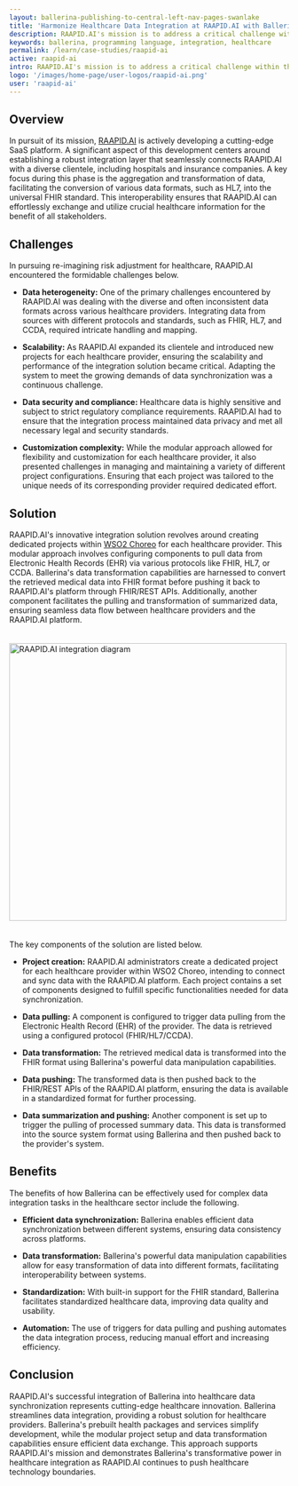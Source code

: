 ```yaml
---
layout: ballerina-publishing-to-central-left-nav-pages-swanlake
title: 'Harmonize Healthcare Data Integration at RAAPID.AI with Ballerina'
description: RAAPID.AI's mission is to address a critical challenge within the healthcare, insurance, and technology sectors. They aim to revolutionize risk adjustment by empowering the healthcare ecosystem with comprehensive solutions and HCC coding services. This transformation enables healthcare providers to secure rightful reimbursements for patient care, all while upholding the highest standards of healthcare quality.
keywords: ballerina, programming language, integration, healthcare
permalink: /learn/case-studies/raapid-ai
active: raapid-ai
intro: RAAPID.AI's mission is to address a critical challenge within the healthcare, insurance, and technology sectors. They aim to revolutionize risk adjustment by empowering the healthcare ecosystem with comprehensive solutions and HCC coding services. This transformation enables healthcare providers to secure rightful reimbursements for patient care, all while upholding the highest standards of healthcare quality.
logo: '/images/home-page/user-logos/raapid-ai.png'
user: 'raapid-ai'
---
```


## Overview

In pursuit of its mission, [RAAPID.AI](https://www.raapid.ai/) is actively developing a cutting-edge SaaS platform. A significant aspect of this development centers around establishing a robust integration layer that seamlessly connects RAAPID.AI with a diverse clientele, including hospitals and insurance companies. A key focus during this phase is the aggregation and transformation of data, facilitating the conversion of various data formats, such as HL7, into the universal FHIR standard. This interoperability ensures that RAAPID.AI can effortlessly exchange and utilize crucial healthcare information for the benefit of all stakeholders.


## Challenges

In pursuing re-imagining risk adjustment for healthcare, RAAPID.AI encountered the formidable challenges below. 

- **Data heterogeneity:** One of the primary challenges encountered by RAAPID.AI was dealing with the diverse and often inconsistent data formats across various healthcare providers. Integrating data from sources with different protocols and standards, such as FHIR, HL7, and CCDA, required intricate handling and mapping.

- **Scalability:** As RAAPID.AI expanded its clientele and introduced new projects for each healthcare provider, ensuring the scalability and performance of the integration solution became critical. Adapting the system to meet the growing demands of data synchronization was a continuous challenge.

- **Data security and compliance:** Healthcare data is highly sensitive and subject to strict regulatory compliance requirements. RAAPID.AI had to ensure that the integration process maintained data privacy and met all necessary legal and security standards.

- **Customization complexity:** While the modular approach allowed for flexibility and customization for each healthcare provider, it also presented challenges in managing and maintaining a variety of different project configurations. Ensuring that each project was tailored to the unique needs of its corresponding provider required dedicated effort.

## Solution

RAAPID.AI's innovative integration solution revolves around creating dedicated projects within [WSO2 Choreo](https://wso2.com/choreo/) for each healthcare provider. This modular approach involves configuring components to pull data from Electronic Health Records (EHR) via various protocols like FHIR, HL7, or CCDA. Ballerina's data transformation capabilities are harnessed to convert the retrieved medical data into FHIR format before pushing it back to RAAPID.AI's platform through FHIR/REST APIs. Additionally, another component facilitates the pulling and transformation of summarized data, ensuring seamless data flow between healthcare providers and the RAAPID.AI platform.

<img src="/images/case-studies/raapidai-integration-diagram.png" alt="RAAPID.AI integration diagram" width="600" height="500" style='width:auto !important; padding-top:20px; padding-bottom:20px;'>

The key components of the solution are listed below.

- **Project creation:** RAAPID.AI administrators create a dedicated project for each healthcare provider within WSO2 Choreo, intending to connect and sync data with the RAAPID.AI platform. Each project contains a set of components designed to fulfill specific functionalities needed for data synchronization.

- **Data pulling:** A component is configured to trigger data pulling from the Electronic Health Record (EHR) of the provider. The data is retrieved using a configured protocol (FHIR/HL7/CCDA).

- **Data transformation:** The retrieved medical data is transformed into the FHIR format using Ballerina's powerful data manipulation capabilities.

- **Data pushing:** The transformed data is then pushed back to the FHIR/REST APIs of the RAAPID.AI platform, ensuring the data is available in a standardized format for further processing.

- **Data summarization and pushing:** Another component is set up to trigger the pulling of processed summary data. This data is transformed into the source system format using Ballerina and then pushed back to the provider's system.

## Benefits

The benefits of how Ballerina can be effectively used for complex data integration tasks in the healthcare sector include the following.

- **Efficient data synchronization:** Ballerina enables efficient data synchronization between different systems, ensuring data consistency across platforms.

- **Data transformation:** Ballerina's powerful data manipulation capabilities allow for easy transformation of data into different formats, facilitating interoperability between systems.

- **Standardization:** With built-in support for the FHIR standard, Ballerina facilitates standardized healthcare data, improving data quality and usability.

- **Automation:** The use of triggers for data pulling and pushing automates the data integration process, reducing manual effort and increasing efficiency.

## Conclusion

RAAPID.AI's successful integration of Ballerina into healthcare data synchronization represents cutting-edge healthcare innovation. Ballerina streamlines data integration, providing a robust solution for healthcare providers. Ballerina's prebuilt health packages and services simplify development, while the modular project setup and data transformation capabilities ensure efficient data exchange. This approach supports RAAPID.AI's mission and demonstrates Ballerina's transformative power in healthcare integration as RAAPID.AI continues to push healthcare technology boundaries.
